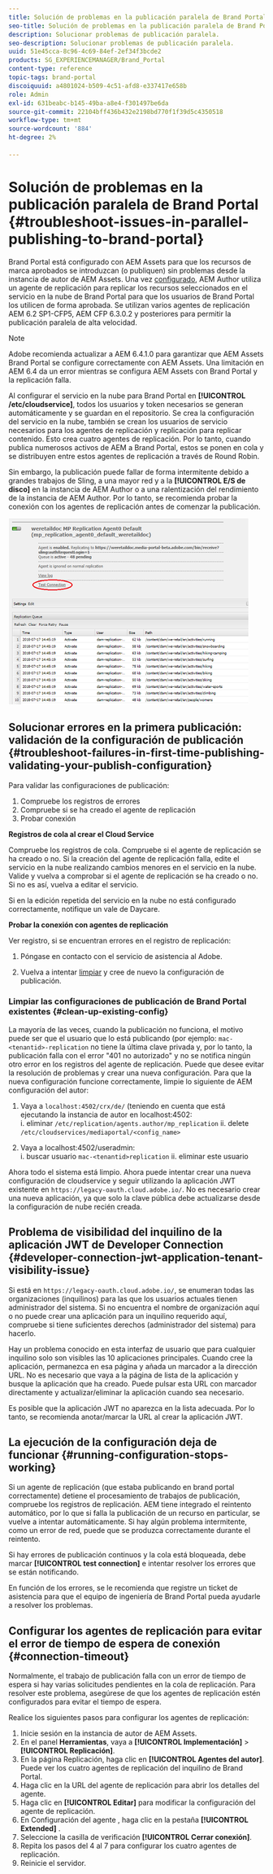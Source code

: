 ```yaml
---
title: Solución de problemas en la publicación paralela de Brand Portal
seo-title: Solución de problemas en la publicación paralela de Brand Portal
description: Solucionar problemas de publicación paralela.
seo-description: Solucionar problemas de publicación paralela.
uuid: 51e45cca-8c96-4c69-84ef-2ef34f3bcde2
products: SG_EXPERIENCEMANAGER/Brand_Portal
content-type: reference
topic-tags: brand-portal
discoiquuid: a4801024-b509-4c51-afd8-e337417e658b
role: Admin
exl-id: 631beabc-b145-49ba-a8e4-f301497be6da
source-git-commit: 22104bff436b432e2198bd770f1f39d5c4350518
workflow-type: tm+mt
source-wordcount: '884'
ht-degree: 2%

---
```


# Solución de problemas en la publicación paralela de Brand Portal {#troubleshoot-issues-in-parallel-publishing-to-brand-portal}

Brand Portal está configurado con AEM Assets para que los recursos de marca aprobados se introduzcan (o publiquen) sin problemas desde la instancia de autor de AEM Assets. Una vez [configurado](../using/configure-aem-assets-with-brand-portal.md), AEM Author utiliza un agente de replicación para replicar los recursos seleccionados en el servicio en la nube de Brand Portal para que los usuarios de Brand Portal los utilicen de forma aprobada. Se utilizan varios agentes de replicación AEM 6.2 SP1-CFP5, AEM CFP 6.3.0.2 y posteriores para permitir la publicación paralela de alta velocidad.

>[!NOTE]
>
>Adobe recomienda actualizar a AEM 6.4.1.0 para garantizar que AEM Assets Brand Portal se configure correctamente con AEM Assets. Una limitación en AEM 6.4 da un error mientras se configura AEM Assets con Brand Portal y la replicación falla.

Al configurar el servicio en la nube para Brand Portal en **[!UICONTROL /etc/cloudservice]**, todos los usuarios y token necesarios se generan automáticamente y se guardan en el repositorio. Se crea la configuración del servicio en la nube, también se crean los usuarios de servicio necesarios para los agentes de replicación y replicación para replicar contenido. Esto crea cuatro agentes de replicación. Por lo tanto, cuando publica numerosos activos de AEM a Brand Portal, estos se ponen en cola y se distribuyen entre estos agentes de replicación a través de Round Robin.

Sin embargo, la publicación puede fallar de forma intermitente debido a grandes trabajos de Sling, a una mayor red y a la **[!UICONTROL E/S de disco]** en la instancia de AEM Author o a una ralentización del rendimiento de la instancia de AEM Author. Por lo tanto, se recomienda probar la conexión con los agentes de replicación antes de comenzar la publicación.

![](assets/test-connection.png)

## Solucionar errores en la primera publicación: validación de la configuración de publicación {#troubleshoot-failures-in-first-time-publishing-validating-your-publish-configuration}

Para validar las configuraciones de publicación:

1. Compruebe los registros de errores
1. Compruebe si se ha creado el agente de replicación
1. Probar conexión

**Registros de cola al crear el Cloud Service**

Compruebe los registros de cola. Compruebe si el agente de replicación se ha creado o no. Si la creación del agente de replicación falla, edite el servicio en la nube realizando cambios menores en el servicio en la nube. Valide y vuelva a comprobar si el agente de replicación se ha creado o no. Si no es así, vuelva a editar el servicio.

Si en la edición repetida del servicio en la nube no está configurado correctamente, notifique un vale de Daycare.

**Probar la conexión con agentes de replicación**

Ver registro, si se encuentran errores en el registro de replicación:

1. Póngase en contacto con el servicio de asistencia al Adobe.

1. Vuelva a intentar [limpiar](../using/troubleshoot-parallel-publishing.md#clean-up-existing-config) y cree de nuevo la configuración de publicación.

<!--
Comment Type: remark
Last Modified By: Mini Gulati (mgulati)
Last Modified Date: 2018-06-21T22:56:21.256-0400
<p>?? check and compare public key. At times public key is different</p>
<p>?? another thing to check in /useradmin</p>
-->

### Limpiar las configuraciones de publicación de Brand Portal existentes {#clean-up-existing-config}

La mayoría de las veces, cuando la publicación no funciona, el motivo puede ser que el usuario que lo está publicando (por ejemplo: `mac-<tenantid>-replication` no tiene la última clave privada y, por lo tanto, la publicación falla con el error &quot;401 no autorizado&quot; y no se notifica ningún otro error en los registros del agente de replicación. Puede que desee evitar la resolución de problemas y crear una nueva configuración. Para que la nueva configuración funcione correctamente, limpie lo siguiente de AEM configuración del autor:

1. Vaya a `localhost:4502/crx/de/` (teniendo en cuenta que está ejecutando la instancia de autor en localhost:4502:\
   i. eliminar `/etc/replication/agents.author/mp_replication`
ii. delete 
`/etc/cloudservices/mediaportal/<config_name>`

1. Vaya a localhost:4502/useradmin:\
   i. buscar usuario `mac-<tenantid>replication`
ii. eliminar este usuario

Ahora todo el sistema está limpio. Ahora puede intentar crear una nueva configuración de cloudservice y seguir utilizando la aplicación JWT existente en `https://legacy-oauth.cloud.adobe.io/`. No es necesario crear una nueva aplicación, ya que solo la clave pública debe actualizarse desde la configuración de nube recién creada.

## Problema de visibilidad del inquilino de la aplicación JWT de Developer Connection {#developer-connection-jwt-application-tenant-visibility-issue}

Si está en `https://legacy-oauth.cloud.adobe.io/`, se enumeran todas las organizaciones (inquilinos) para las que los usuarios actuales tienen administrador del sistema. Si no encuentra el nombre de organización aquí o no puede crear una aplicación para un inquilino requerido aquí, compruebe si tiene suficientes derechos (administrador del sistema) para hacerlo.

Hay un problema conocido en esta interfaz de usuario que para cualquier inquilino solo son visibles las 10 aplicaciones principales. Cuando cree la aplicación, permanezca en esa página y añada un marcador a la dirección URL. No es necesario que vaya a la página de lista de la aplicación y busque la aplicación que ha creado. Puede pulsar esta URL con marcador directamente y actualizar/eliminar la aplicación cuando sea necesario.

Es posible que la aplicación JWT no aparezca en la lista adecuada. Por lo tanto, se recomienda anotar/marcar la URL al crear la aplicación JWT.

## La ejecución de la configuración deja de funcionar {#running-configuration-stops-working}

<!--
Comment Type: draft

<p>If the running configuration stops working, either of the following two possibilities
<g class="gr_ gr_15 gr-alert gr_gramm gr_inline_cards gr_run_anim Grammar multiReplace" data-gr-id="15" id="15" style="font-size: 12px;">
are
</g> there:</p>
<p>1.
<g class="gr_ gr_14 gr-alert gr_gramm gr_inline_cards gr_run_anim Grammar only-ins doubleReplace replaceWithoutSep" data-gr-id="14" id="14">
Connection
</g> has failed, or</p>
<p>2. Publish has failed with permission to dam-replication-service denied, while connection has passed </p>
<p>If the connection has failed [1], the
<g class="gr_ gr_10 gr-alert gr_spell gr_inline_cards gr_run_anim ContextualSpelling ins-del multiReplace" data-gr-id="10" id="10">
fail safe
</g> way to fix it is to <a href="../using/troubleshoot-parallel-publishing.md#main-pars-header-1664955658">clean up</a> the existing Brand Portal publish configuration and recreate a publish configuration. </p>
<p>However, if the
<g class="gr_ gr_18 gr-alert gr_spell gr_inline_cards gr_run_anim ContextualSpelling" data-gr-id="18" id="18">
publish
</g> has failed with
<g class="gr_ gr_16 gr-alert gr_gramm gr_inline_cards gr_run_anim Grammar only-ins doubleReplace replaceWithoutSep" data-gr-id="16" id="16">
permission
</g> denied to dam-replication-service, raise a support ticket.</p>
-->

Si un agente de replicación (que estaba publicando en brand portal correctamente) detiene el procesamiento de trabajos de publicación, compruebe los registros de replicación. AEM tiene integrado el reintento automático, por lo que si falla la publicación de un recurso en particular, se vuelve a intentar automáticamente. Si hay algún problema intermitente, como un error de red, puede que se produzca correctamente durante el reintento.

Si hay errores de publicación continuos y la cola está bloqueada, debe marcar **[!UICONTROL test connection]** e intentar resolver los errores que se están notificando.

En función de los errores, se le recomienda que registre un ticket de asistencia para que el equipo de ingeniería de Brand Portal pueda ayudarle a resolver los problemas.


## Configurar los agentes de replicación para evitar el error de tiempo de espera de conexión {#connection-timeout}

Normalmente, el trabajo de publicación falla con un error de tiempo de espera si hay varias solicitudes pendientes en la cola de replicación. Para resolver este problema, asegúrese de que los agentes de replicación estén configurados para evitar el tiempo de espera.

Realice los siguientes pasos para configurar los agentes de replicación:
1. Inicie sesión en la instancia de autor de AEM Assets.
1. En el panel **Herramientas**, vaya a **[!UICONTROL Implementación]** > **[!UICONTROL Replicación]**.
1. En la página Replicación, haga clic en **[!UICONTROL Agentes del autor]**. Puede ver los cuatro agentes de replicación del inquilino de Brand Portal.
1. Haga clic en la URL del agente de replicación para abrir los detalles del agente.
1. Haga clic en **[!UICONTROL Editar]** para modificar la configuración del agente de replicación.
1. En Configuración del agente , haga clic en la pestaña **[!UICONTROL Extended]** .
1. Seleccione la casilla de verificación **[!UICONTROL Cerrar conexión]**.
1. Repita los pasos del 4 al 7 para configurar los cuatro agentes de replicación.
1. Reinicie el servidor.
